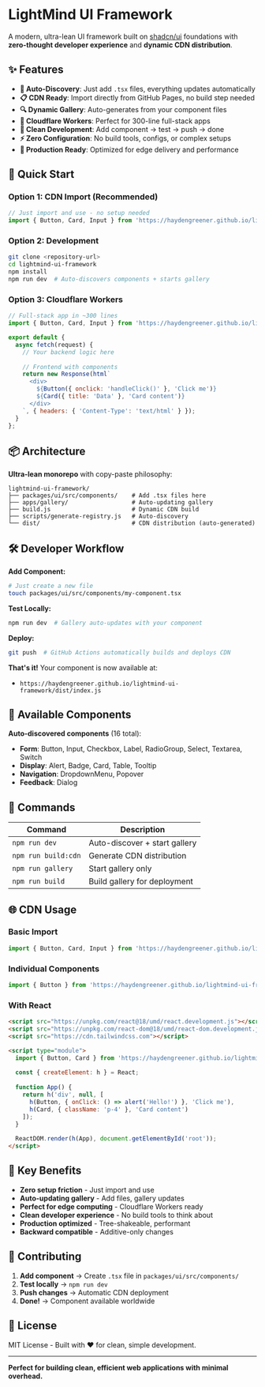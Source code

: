 # LightMind UI Framework

A modern, ultra-lean UI framework built on [shadcn/ui](https://ui.shadcn.com) foundations with **zero-thought developer experience** and **dynamic CDN distribution**.

## ✨ Features

- **🎨 Auto-Discovery**: Just add `.tsx` files, everything updates automatically
- **📋 CDN Ready**: Import directly from GitHub Pages, no build step needed
- **🔍 Dynamic Gallery**: Auto-generates from your component files
- **🧪 Cloudflare Workers**: Perfect for 300-line full-stack apps
- **📱 Clean Development**: Add component → test → push → done
- **⚡ Zero Configuration**: No build tools, configs, or complex setups
- **🎯 Production Ready**: Optimized for edge delivery and performance

## 🚀 Quick Start

### Option 1: CDN Import (Recommended)
```javascript
// Just import and use - no setup needed
import { Button, Card, Input } from 'https://haydengreener.github.io/lightmind-ui-framework/dist/index.js';
```

### Option 2: Development
```bash
git clone <repository-url>
cd lightmind-ui-framework
npm install
npm run dev  # Auto-discovers components + starts gallery
```

### Option 3: Cloudflare Workers
```javascript
// Full-stack app in ~300 lines
import { Button, Card, Input } from 'https://haydengreener.github.io/lightmind-ui-framework/dist/index.js';

export default {
  async fetch(request) {
    // Your backend logic here
    
    // Frontend with components
    return new Response(html`
      <div>
        ${Button({ onclick: 'handleClick()' }, 'Click me')}
        ${Card({ title: 'Data' }, 'Card content')}
      </div>
    `, { headers: { 'Content-Type': 'text/html' } });
  }
};
```

## 📦 Architecture

**Ultra-lean monorepo** with copy-paste philosophy:

```
lightmind-ui-framework/
├── packages/ui/src/components/    # Add .tsx files here
├── apps/gallery/                  # Auto-updating gallery
├── build.js                       # Dynamic CDN build
├── scripts/generate-registry.js   # Auto-discovery
└── dist/                          # CDN distribution (auto-generated)
```

## 🛠️ Developer Workflow

**Add Component:**
```bash
# Just create a new file
touch packages/ui/src/components/my-component.tsx
```

**Test Locally:**
```bash
npm run dev  # Gallery auto-updates with your component
```

**Deploy:**
```bash
git push  # GitHub Actions automatically builds and deploys CDN
```

**That's it!** Your component is now available at:
- `https://haydengreener.github.io/lightmind-ui-framework/dist/index.js`

## 🎨 Available Components

**Auto-discovered components** (16 total):
- **Form**: Button, Input, Checkbox, Label, RadioGroup, Select, Textarea, Switch
- **Display**: Alert, Badge, Card, Table, Tooltip  
- **Navigation**: DropdownMenu, Popover
- **Feedback**: Dialog

## 📖 Commands

| Command | Description |
|---------|-------------|
| `npm run dev` | Auto-discover + start gallery |
| `npm run build:cdn` | Generate CDN distribution |
| `npm run gallery` | Start gallery only |
| `npm run build` | Build gallery for deployment |

## 🌐 CDN Usage

### Basic Import
```javascript
import { Button, Card, Input } from 'https://haydengreener.github.io/lightmind-ui-framework/dist/index.js';
```

### Individual Components
```javascript
import { Button } from 'https://haydengreener.github.io/lightmind-ui-framework/dist/components/button.js';
```

### With React
```html
<script src="https://unpkg.com/react@18/umd/react.development.js"></script>
<script src="https://unpkg.com/react-dom@18/umd/react-dom.development.js"></script>
<script src="https://cdn.tailwindcss.com"></script>

<script type="module">
  import { Button, Card } from 'https://haydengreener.github.io/lightmind-ui-framework/dist/index.js';
  
  const { createElement: h } = React;
  
  function App() {
    return h('div', null, [
      h(Button, { onClick: () => alert('Hello!') }, 'Click me'),
      h(Card, { className: 'p-4' }, 'Card content')
    ]);
  }
  
  ReactDOM.render(h(App), document.getElementById('root'));
</script>
```

## 🎯 Key Benefits

- **Zero setup friction** - Just import and use
- **Auto-updating gallery** - Add files, gallery updates
- **Perfect for edge computing** - Cloudflare Workers ready
- **Clean developer experience** - No build tools to think about
- **Production optimized** - Tree-shakeable, performant
- **Backward compatible** - Additive-only changes

## 🤝 Contributing

1. **Add component** → Create `.tsx` file in `packages/ui/src/components/`
2. **Test locally** → `npm run dev`
3. **Push changes** → Automatic CDN deployment
4. **Done!** → Component available worldwide

## 📄 License

MIT License - Built with ❤️ for clean, simple development.

---

**Perfect for building clean, efficient web applications with minimal overhead.**